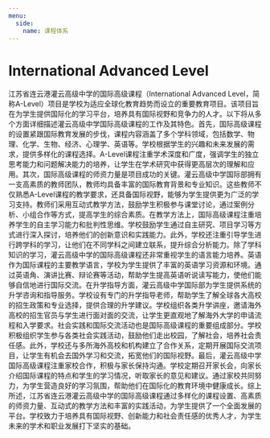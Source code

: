```yaml
---
menu:
  side:
    name: 课程体系
---
```


# International Advanced Level

江苏省连云港灌云高级中学的国际高级课程（International Advanced Level，简称A-Level）项目是学校为适应全球化教育趋势而设立的重要教育项目。该项目旨在为学生提供国际化的学习平台，培养具有国际视野和竞争力的人才。以下将从多个方面详细描述灌云高级中学国际高级课程的工作及其特色。首先，国际高级课程的设置紧跟国际教育发展的步伐，课程内容涵盖了多个学科领域，包括数学、物理、化学、生物、经济、心理学、英语等。学校根据学生的兴趣和未来发展的需求，提供多样化的课程选择。A-Level课程注重学术深度和广度，强调学生的独立思考能力和问题解决能力的培养，让学生在学术研究中获得更高层次的理解和应用。其次，国际高级课程的师资力量是项目成功的关键。灌云高级中学国际部拥有一支高素质的教师团队，教师均具备丰富的国际教育背景和专业知识。这些教师不仅熟悉A-Level课程的教学要求，还具备国际视野，能够为学生提供更为广泛的学习支持。教师们采用互动式教学方法，鼓励学生积极参与课堂讨论，通过案例分析、小组合作等方式，提高学生的综合素质。在教学方法上，国际高级课程注重培养学生的自主学习能力和批判性思维。学校鼓励学生通过自主研究、项目学习等方式进行深入探讨，培养他们的创新意识和实践能力。此外，学校还注重引导学生进行跨学科的学习，让他们在不同学科之间建立联系，提升综合分析能力。除了学科知识的学习，灌云高级中学的国际高级课程还非常重视学生的语言能力培养。英语作为国际课程的主要教学语言，学校为学生提供了丰富的英语学习资源和环境。通过英语角、演讲比赛、辩论赛等活动，帮助学生提高英语听说读写能力，使他们能够自信地进行国际交流。在升学指导方面，灌云高级中学国际部为学生提供系统的升学咨询和指导服务。学校设有专门的升学指导老师，帮助学生了解全球各大高校的招生政策和专业选择，提供合理的升学建议。学校组织各类升学讲座，邀请海外高校的招生官员与学生进行面对面的交流，让学生更直观地了解海外大学的申请流程和入学要求。社会实践和国际交流活动也是国际高级课程的重要组成部分。学校积极组织学生参与各类社会实践活动，鼓励他们走出校园，了解社会，培养社会责任感。此外，学校还与多所海外高校和机构建立了合作关系，定期开展国际交流项目，让学生有机会去国外学习和交流，拓宽他们的国际视野。最后，灌云高级中学国际高级课程注重家校合作，积极与家长保持沟通。学校定期召开家长会，向家长介绍国际课程的特点和学生的学习情况，听取家长的意见和建议。通过家校共同努力，为学生营造良好的学习氛围，帮助他们在国际化的教育环境中健康成长。综上所述，江苏省连云港灌云高级中学的国际高级课程通过多样化的课程设置、高素质的师资力量、互动式的教学方法和丰富的实践活动，为学生提供了一个全面发展的平台。学校致力于培养具有国际视野、创新能力和社会责任感的优秀人才，为学生未来的学术和职业发展打下坚实的基础。

